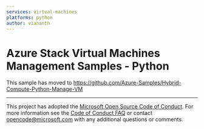 ```yaml
---
services: virtual-machines
platforms: python
author: viananth
---
```


# Azure Stack Virtual Machines Management Samples - Python

This sample has moved to https://github.com/Azure-Samples/Hybrid-Compute-Python-Manage-VM

---

This project has adopted the [Microsoft Open Source Code of Conduct](https://opensource.microsoft.com/codeofconduct/). For more information see the [Code of Conduct FAQ](https://opensource.microsoft.com/codeofconduct/faq/) or contact [opencode@microsoft.com](mailto:opencode@microsoft.com) with any additional questions or comments.

